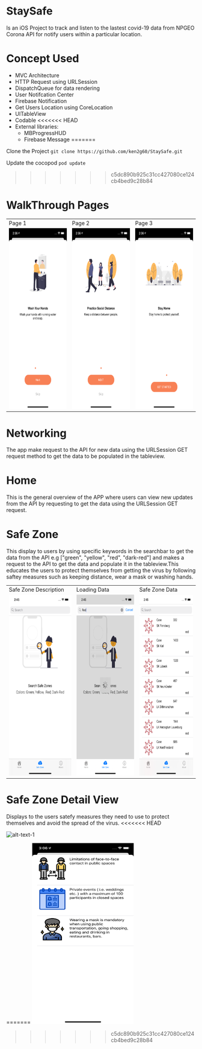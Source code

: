# StaySafe 

Is an iOS Project to track and listen to the lastest covid-19 data from NPGEO Corona API for notify users within a particular location.

# Concept Used
- MVC Architecture
- HTTP Request using URLSession
- DispatchQueue for data rendering 
- User Notifcation Center 
- Firebase Notification
- Get Users Location using CoreLocation
- UITableView
- Codable
<<<<<<< HEAD
- External libraries: 
    - MBProgressHUD
    - Firebase Message
=======

Clone the Project 
`git clone https://github.com/ken2g60/StaySafe.git`

Update the cocopod 
`pod update`

>>>>>>> c5dc890b925c31cc427080ce124cb4bed9c28b84

# WalkThrough Pages
<table>
  <tr>
    <td>Page 1</td>
     <td>Page 2</td>
     <td>Page 3</td>
  </tr>
  <tr>
    <td><img src="Documentation/page-1.png" width=270 height=480></td>
    <td><img src="Documentation/page-2.png" width=270 height=480></td>
    <td><img src="Documentation/page-3.png" width=270 height=480></td>
  </tr>
 </table>

# Networking 
The app make request to the API for new data using the URLSession GET request method to get the data to be populated in the tableview.

# Home 
This is the general overview of the APP where users can view new updates from the API by requesting to get the data using the URLSession GET request.

# Safe Zone 
This display to users by using specific keywords in the searchbar to get the data from the API e.g ["green", "yellow", "red", "dark-red"] and makes a request to the API to get the data and populate it in the tableview.This educates the users to protect themselves from getting the virus by following saftey measures such as keeping distance, wear a mask or washing hands.

<table>
  <tr>
    <td>Safe Zone Description</td>
     <td>Loading Data</td>
     <td>Safe Zone Data</td>
  </tr>
  <tr>
    <td><img src="Documentation/safe-zone-1.png" width=270 height=480></td>
    <td><img src="Documentation/safe-zone-loading.png" width=270 height=480></td>
    <td><img src="Documentation/safe-zone-data.png" width=270 height=480></td>
  </tr>
 </table>

# Safe Zone Detail View 
Displays to the users satefy measures they need to use to protect themselves and avoid the spread of the virus.
<<<<<<< HEAD

![alt-text-1](image1.png "title-1")

=======
<img src="Documentation/safe-zone-detail.png" width=270 height=480>
>>>>>>> c5dc890b925c31cc427080ce124cb4bed9c28b84
